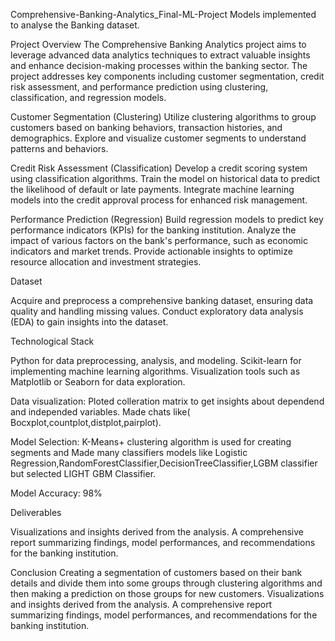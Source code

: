 Comprehensive-Banking-Analytics_Final-ML-Project
Models implemented to analyse the Banking dataset.

Project Overview The Comprehensive Banking Analytics project aims to leverage advanced data analytics techniques to extract valuable insights and enhance decision-making processes within the banking sector. The project addresses key components including customer segmentation, credit risk assessment, and performance prediction using clustering, classification, and regression models.

Customer Segmentation (Clustering)
Utilize clustering algorithms to group customers based on banking behaviors, transaction histories, and demographics. Explore and visualize customer segments to understand patterns and behaviors.

Credit Risk Assessment (Classification)
Develop a credit scoring system using classification algorithms. Train the model on historical data to predict the likelihood of default or late payments. Integrate machine learning models into the credit approval process for enhanced risk management.

Performance Prediction (Regression)
Build regression models to predict key performance indicators (KPIs) for the banking institution. Analyze the impact of various factors on the bank's performance, such as economic indicators and market trends. Provide actionable insights to optimize resource allocation and investment strategies.

Dataset

Acquire and preprocess a comprehensive banking dataset, ensuring data quality and handling missing values. Conduct exploratory data analysis (EDA) to gain insights into the dataset.

Technological Stack

Python for data preprocessing, analysis, and modeling. Scikit-learn for implementing machine learning algorithms. Visualization tools such as Matplotlib or Seaborn for data exploration.

Data visualization:
Ploted colleration matrix to get insights about dependend and independed variables. Made chats like( Bocxplot,countplot,distplot,pairplot).

Model Selection:
K-Means+ clustering algorithm is used for creating segments and Made many classifiers models like Logistic Regression,RandomForestClassifier,DecisionTreeClassifier,LGBM classifier but selected LIGHT GBM Classifier.

Model Accuracy: 98%

Deliverables

Visualizations and insights derived from the analysis.
A comprehensive report summarizing findings, model performances, and recommendations for the banking institution.

Conclusion
Creating a segmentation of customers based on their bank details and divide them into some groups through clustering algorithms and then making a prediction on those groups for new customers. Visualizations and insights derived from the analysis. A comprehensive report summarizing findings, model performances, and recommendations for the banking institution.

